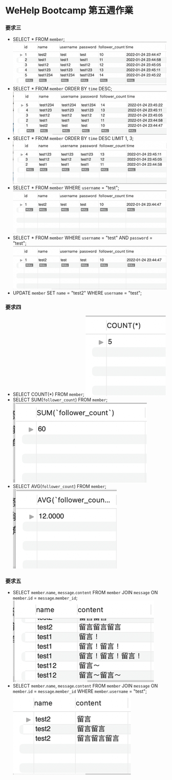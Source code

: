 # WeHelp Bootcamp 第五週作業

### 要求三
* SELECT * FROM `member`;
![](https://raw.githubusercontent.com/JackTsai890405/wehelp-assignments/master/week-5/q3_images/取得所有會員資料.jpg)
* SELECT * FROM `member` ORDER BY `time` DESC;
![](https://raw.githubusercontent.com/JackTsai890405/wehelp-assignments/master/week-5/q3_images/order_by_desc.jpg)
* SELECT * FROM `member` ORDER BY `time` DESC LIMIT 1, 3;
![](https://raw.githubusercontent.com/JackTsai890405/wehelp-assignments/master/week-5/q3_images/order_by_desc_limit.jpg)
* SELECT * FROM `member` WHERE `username` = "test";
![](https://raw.githubusercontent.com/JackTsai890405/wehelp-assignments/master/week-5/q3_images/where篩選.jpg)
* SELECT * FROM `member` WHERE `username` = "test" AND `password` = "test";
![](https://raw.githubusercontent.com/JackTsai890405/wehelp-assignments/master/week-5/q3_images/where篩選2.jpg)
* UPDATE `member` SET `name` = "test2" WHERE `username` = "test";

### 要求四
* SELECT COUNT(*) FROM `member`;
![](https://raw.githubusercontent.com/JackTsai890405/wehelp-assignments/master/week-5/q4_images/count_member.jpg)
* SELECT SUM(`follower_count`) FROM `member`;
![](https://raw.githubusercontent.com/JackTsai890405/wehelp-assignments/master/week-5/q4_images/sum_member.jpg)
* SELECT AVG(`follower_count`) FROM `member`;
![](https://raw.githubusercontent.com/JackTsai890405/wehelp-assignments/master/week-5/q4_images/average_member.jpg)

### 要求五
* SELECT `member`.`name`, `message`.`content` FROM `member` JOIN `message` ON `member`.`id` = `message`.`member_id`;
![](https://raw.githubusercontent.com/JackTsai890405/wehelp-assignments/master/week-5/q5_images/get_all_content.jpg)
* SELECT `member`.`name`, `message`.`content` FROM `member` 
JOIN `message` ON `member`.`id` = `message`.`member_id`
WHERE `member`.`username` = "test";
![](https://raw.githubusercontent.com/JackTsai890405/wehelp-assignments/master/week-5/q5_images/get_username_is_test_content.jpg)
